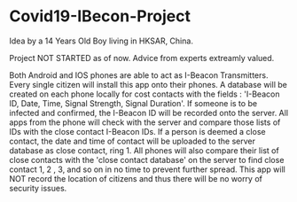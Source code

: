 # Covid19-IBecon-Project
Idea by a 14 Years Old Boy living in HKSAR, China. 

Project NOT STARTED as of now. Advice from experts extreamly valued. 

Both Android and IOS phones are able to act as I-Beacon Transmitters. Every single citizen will install this app onto their phones. A database will be created on each phone locally for cost contacts with the fields : 'I-Beacon ID, Date, Time, Signal Strength, Signal Duration'. If someone is to be infected and confirmed, the I-Beacon ID will be recorded onto the server. All apps from the phone will check with the server and compare those lists of IDs with the close contact I-Beacon IDs. If a person is deemed a close contact, the date and time of contact will be uploaded to the server database as close contact, ring 1. All phones will also compare their list of close contacts with the 'close contact database' on the server to find close contact 1, 2 , 3, and so on in no time to prevent further spread. This app will NOT record the location of citizens and thus there will be no worry of security issues. 
